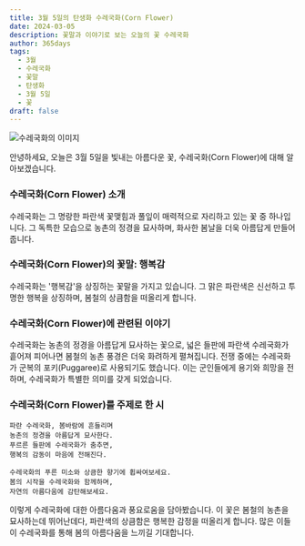 ```yaml
---
title: 3월 5일의 탄생화 수레국화(Corn Flower)
date: 2024-03-05
description: 꽃말과 이야기로 보는 오늘의 꽃 수레국화
author: 365days
tags:
  - 3월
  - 수레국화
  - 꽃말
  - 탄생화
  - 3월 5일
  - 꽃
draft: false
---
```


![수레국화의 이미지](https://cdn.pixabay.com/photo/2019/05/24/02/20/the-idyll-4225323_640.jpg#center)

안녕하세요, 오늘은 3월 5일을 빛내는 아름다운 꽃, 수레국화(Corn Flower)에 대해 알아보겠습니다.

### 수레국화(Corn Flower) 소개

수레국화는 그 명랑한 파란색 꽃맺힘과 풀잎이 매력적으로 자리하고 있는 꽃 중 하나입니다. 그 독특한 모습으로 농촌의 정경을 묘사하며, 화사한 봄날을 더욱 아름답게 만들어 줍니다.

### 수레국화(Corn Flower)의 꽃말: 행복감

수레국화는 '행복감'을 상징하는 꽃말을 가지고 있습니다. 그 맑은 파란색은 신선하고 투명한 행복을 상징하며, 봄철의 상큼함을 떠올리게 합니다.

### 수레국화(Corn Flower)에 관련된 이야기

수레국화는 농촌의 정경을 아름답게 묘사하는 꽃으로, 넓은 들판에 파란색 수레국화가 흩어져 피어나면 봄철의 농촌 풍경은 더욱 화려하게 펼쳐집니다. 전쟁 중에는 수레국화가 군복의 포키(Puggaree)로 사용되기도 했습니다. 이는 군인들에게 용기와 희망을 전하며, 수레국화가 특별한 의미를 갖게 되었습니다.

### 수레국화(Corn Flower)를 주제로 한 시

	파란 수레국화, 봄바람에 흔들리며
	농촌의 정경을 아름답게 묘사한다.
	푸르른 들판에 수레국화가 춤추면,
	행복의 감동이 마음에 전해진다.
	
	수레국화의 푸른 미소와 상큼한 향기에 휩싸여보세요.
	봄의 시작을 수레국화와 함께하며,
	자연의 아름다움에 감탄해보세요.

이렇게 수레국화에 대한 아름다움과 풍요로움을 담아봤습니다. 이 꽃은 봄철의 농촌을 묘사하는데 뛰어난데다, 파란색의 상큼함은 행복한 감정을 떠올리게 합니다. 많은 이들이 수레국화를 통해 봄의 아름다움을 느끼길 기대합니다.

